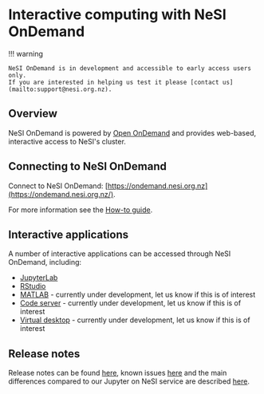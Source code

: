 # Interactive computing with NeSI OnDemand

!!! warning

    NeSI OnDemand is in development and accessible to early access users only.
    If you are interested in helping us test it please [contact us](mailto:support@nesi.org.nz).

## Overview

NeSI OnDemand is powered by [Open OnDemand](https://openondemand.org/) and provides web-based, interactive access to NeSI's cluster.

## Connecting to NeSI OnDemand

Connect to NeSI OnDemand: [https://ondemand.nesi.org.nz](https://ondemand.nesi.org.nz/).

For more information see the [How-to guide](how_to_guide.md).

## Interactive applications

A number of interactive applications can be accessed through NeSI OnDemand, including:

- [JupyterLab](interactive_apps/JupyterLab/index.md)
- [RStudio](interactive_apps/RStudio.md)
- [MATLAB](interactive_apps/MATLAB.md) - currently under development, let us know if this is of interest
- [Code server](interactive_apps/code_server.md) - currently under development, let us know if this is of interest
- [Virtual desktop](interactive_apps/virtual_desktop.md) - currently under development, let us know if this is of interest

## Release notes

Release notes can be found [here](Release_Notes/index.md), known issues [here](known_issues/index.md) and the main differences
compared to our Jupyter on NeSI service are described [here](changes_from_jupyter_on_nesi.md).
